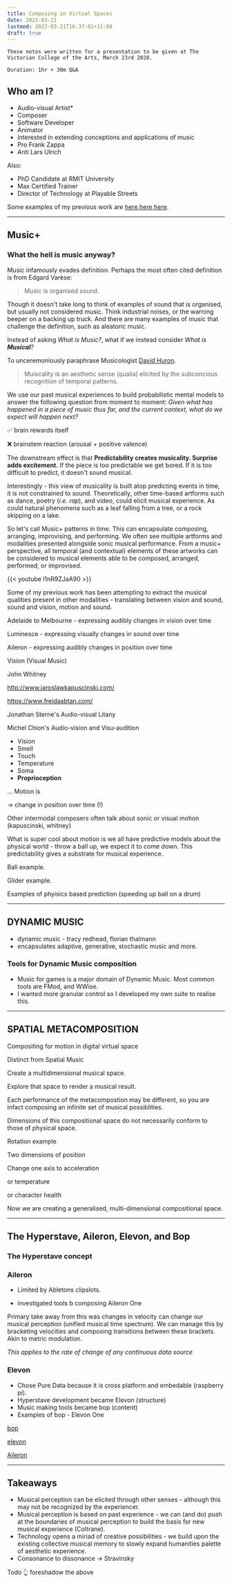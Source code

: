 ```yaml
---
title: Composing in Virtual Spaces
date: 2022-03-21
lastmod: 2022-03-21T16:37:01+11:00
draft: true
---
```

```
These notes were written for a presentation to be given at The Victorian College of the Arts, March 23rd 2020.

Duration: 1hr + 30m Q&A
```

## Who am I?

* Audio-visual Artist*
* Composer 
* Software Developer
* Animator
* Interested in extending conceptions and applications of music
* Pro Frank Zappa
* Anti Lars Ulrich
<!--- --->
 
  Also:
  * PhD Candidate at RMIT University
  * Max Certified Trainer
  * Director of Technology at Playable Streets
<!--- --->

Some examples of my previous work are [here](https://zeal.co/projects/luminesce),[here](https://zeal.co/projects/axis),[here](https://zeal.co/projects/obstinate).  

---
## Music+

### What the hell is music anyway? 

Music infamously evades definition.   Perhaps the most often cited definition is from Edgard Varèse:

>Music is organised sound.

Though it doesn't take long to think of examples of sound that is organised, but usually not considered music.  Think industrial noises, or the warning beeper on a backing up truck. And there are many examples of music that challenge the definition, such as aleatoric music.

Instead of asking  *What is Music?*, what if we instead consider *What is **Musical**?*

To unceremoniously paraphrase Musicologist [David Huron](https://mitpress.mit.edu/books/sweet-anticipation).

>Muiscality is an aesthetic sense (qualia) elicited by the subconcious recognition of temporal patterns.

  
We use our past musical experiences to build probabilistic mental models to answer the following question from moment to moment:
*Given what has happened in a piece of music thus far, and the current context, what do we expect will happen next?*

✅ brain rewards itself

❌ brainstem reaction (arousal + positive valence)

The downstream effect is that **Predictability creates musicality.   Surprise adds excitement.** If the piece is too predictable we get bored.  If it is too difficult to predict, it doesn't sound musical.
  
Interestingly - this view of musicality is built atop predicting events in time, it is not constrained to sound.  Theoretically, other time-based artforms such as dance, poetry (*i.e. rap*), and video, could elicit musical experience.  As could natural phenomena such as a leaf falling from a tree, or a rock skipping on a lake.

  
So let's call Music+ patterns in time.  This can encapsulate composing, arranging, improvising, and performing. We often see multiple artforms and modalities presented alongside sonic musical performance.  From a music+ perspective,  all temporal (and contextual) elements of these artworks can be considered to musical elements able to be composed, arranged, performed, or improvised.

{{< youtube l1nR9ZJaA90 >}} 

<!-- {{< youtube QgPrnCmsGY8 >}} -->
  
Some of my previous work has been attempting to extract the musical qualities present in other modalities - translating between vision and sound, sound and vision, motion and sound.

  

Adelaide to Melbourne - expressing audibly changes in vision over time

Luminesce - expressing visually changes in sound over time

Aileron - expressing audibly changes in position over time

  

Vision (Visual Music)

John Whitney

http://www.jaroslawkapuscinski.com/

https://www.freidaabtan.com/

Jonathan Sterne's Audio-visual Litany

Michel Chion's Audio-vision and Visu-audition
 
  
* Vision
* Smell
* Touch
* Temperature
* Soma
* **Proprioception**

  
... Motion is

-> change in position over time (!)

  

Other intermodal composers often talk about sonic or visual motion (kapuscinski, whitney)

  

What is super cool about motion is we all have predictive models about the physical world - throw a ball up, we expect it to come down. This predictability gives a substrate for musical experience.

  

Ball example.

Glider example.

  

Examples of phyisics based prediction (speeding up ball on a drum)

  
  

---

  

## DYNAMIC MUSIC

* dynamic music - tracy redhead, florian thalmann
* encapsulates adaptive, generative, stochastic music and more.

  

### Tools for Dynamic Music composition

  
* Music for games is a major domain of Dynamic Music. Most common tools are FMod, and WWise.
* I wanted more granular control so I developed my own suite to realise this.

  

---

  

## SPATIAL METACOMPOSITION

  

Compositing for motion in digital virtual space

Distinct from Spatial Music

  

Create a multidimensional musical space.

Explore that space to render a musical result.

  

Each performance of the metacompostion may be different, so you are infact composing an infinite set of musical possiblities.

  
  

Dimensions of this compositional space do not necessarily conform to those of physical space.

Rotation example

Two dimensions of position

Change one axis to acceleration

or temperature

or character health

  

Now we are creating a generalised, multi-dimensional compositional space.

  

---


  

## The Hyperstave, Aileron, Elevon, and Bop

  

### The Hyperstave concept

  

### Aileron

* Limited by Abletons clipslots.

* investigated tools b composing Aileron One

  

Primary take away from this was changes in velocity can change our musical perception (unified musical time spectrum). We can manage this by bracketing velocities and composing transitions between these brackets. Akin to metric modulation.

  

*This applies to the rate of change of any continuous data source*

  

### Elevon

* Chose Pure Data because it is cross platform and embedable (raspberry pi).
* Hyperstave development became Elevon (structure)
* Music making tools became bop (content)
* Examples of bop - Elevon One
<!--
{{< youtube GnQuqaytKiI >}}
-->
[bop](https://github.com/zealtv/bop)

[elevon](https://github.com/zealtv/elevon)

[Aileron](https://github.com/zealtv/Aileron)
  
---
## Takeaways

  

* Musical perception can be elicited through other senses - although this may not be recognized by the experiencer.
* Musical perception is based on past experience - we can (and do) push at the boundaries of musical perception to build the basis for new musical experience (Coltrane).
* Technology opens a miriad of creative possibilities - we build upon the existing collective musical memory to slowly expand humanities palette of aesthetic experience.
* Consonance to dissonance -> Stravinsky

  
Todo 👆 foreshadow the above